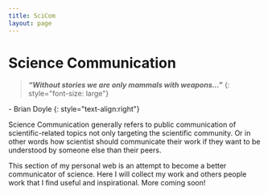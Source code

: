 ```yaml
---
title: SciCom
layout: page
---
```


# Science Communication 

> ***“Without stories we are only mammals with weapons…”***
> {: style="font-size: large"}

\- Brian Doyle
{: style="text-align:right"}

 

Science Communication generally refers to public communication of scientific-related topics not only targeting the scientific community. Or in other words how scientist should communicate their work if they want to be understood by someone else than their peers.

This section of my personal web is an attempt to become a better communicator of science. Here I will collect my work and others people work that I find useful and inspirational. More coming soon!